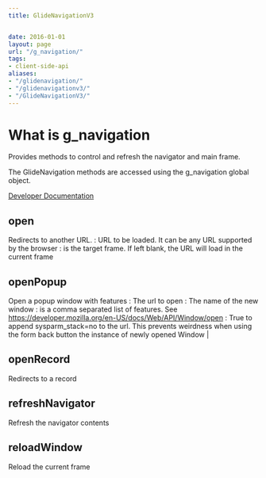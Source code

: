 ```yaml
---
title: GlideNavigationV3


date: 2016-01-01
layout: page
url: "/g_navigation/"
tags:
- client-side-api
aliases:
- "/glidenavigation/"
- "/glidenavigationv3/"
- "/GlideNavigationV3/"
---
```

# What is g\_navigation

Provides methods to control and refresh the navigator and main frame.

The GlideNavigation methods are accessed using the g_navigation global object.
<!--more-->

[Developer Documentation](https://docs.servicenow.com/bundle/kingston-application-development/page/app-store/dev_portal/API_reference/GlideNavigationV3/concept/c_GlideNavigationV3API.html)

## open

Redirects to another URL. : URL to be loaded. It can be any URL supported by the browser : is the target frame. If left blank, the URL will load in the current frame                                                                                                                                                                 

## openPopup

Open a popup window with features : The url to open : The name of the new window : is a comma separated list of features. See https://developer.mozilla.org/en-US/docs/Web/API/Window/open : True to append sysparm\_stack=no to the url. This prevents weirdness when using the form back button the instance of newly opened Window |

## openRecord

Redirects to a record                                                                                                                                                                                                                                                                                                                 

## refreshNavigator

Refresh the navigator contents                                                                                                                                                                                                                                                                                                        

## reloadWindow

Reload the current frame